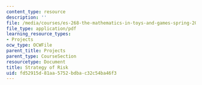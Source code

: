 ```yaml
---
content_type: resource
description: ''
file: /media/courses/es-268-the-mathematics-in-toys-and-games-spring-2010/fd52915d81aa5752bdbac32c54ba46f3_MITES_268S10_Strat_of_Risk.pdf
file_type: application/pdf
learning_resource_types:
- Projects
ocw_type: OCWFile
parent_title: Projects
parent_type: CourseSection
resourcetype: Document
title: Strategy of Risk
uid: fd52915d-81aa-5752-bdba-c32c54ba46f3
---
```

